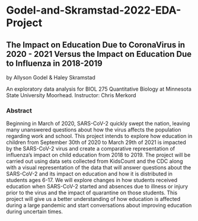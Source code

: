 # Godel-and-Skramstad-2022-EDA-Project

## The Impact on Education Due to CoronaVirus in 2020 - 2021 Versus the Impact on Education Due to Influenza in 2018-2019

by Allyson Godel & Haley Skramstad

An exploratory data analysis for BIOL 275 Quantitative Biology at Minnesota State University Moorhead. Instructor: Chris Merkord

### Abstract

Beginning in March of 2020, SARS-CoV-2 quickly swept the nation, leaving many unanswered questions about how the virus affects the population regarding work and school. This project intends to explore how education in children from September 30th of 2020 to March 29th of 2021 is impacted by the SARS-CoV-2 virus and create a comparative representation of influenza’s impact on child education from 2018 to 2019. The project will be carried out using data sets collected from KidsCount and the CDC along with a visual representation of the data that will answer questions about the SARS-CoV-2 and its impact on education and how it is distributed in students ages 6-17. We will explore changes in how students received education when SARS-CoV-2 started and absences due to illness or injury prior to the virus and the impact of quarantine on those students. This project will give us a better understanding of how education is affected during a large pandemic and start conversations about improving education during uncertain times.

